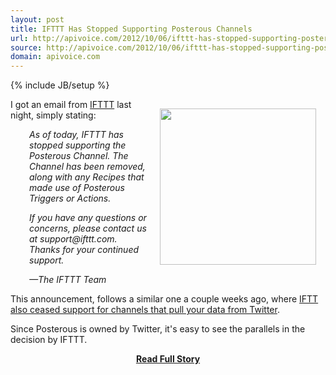 ```yaml
---
layout: post
title: IFTTT Has Stopped Supporting Posterous Channels
url: http://apivoice.com/2012/10/06/ifttt-has-stopped-supporting-posterous-channels/
source: http://apivoice.com/2012/10/06/ifttt-has-stopped-supporting-posterous-channels/
domain: apivoice.com
---
```

{% include JB/setup %}<p><p><img style="padding: 15px;" src="https://s3.amazonaws.com/kinlane-productions/api-evangelist/ifthisthenthat/iftt-twitter-posterous.jpeg" alt="" width="250" align="right" /></p>
<p>I got an email from <a title="IFTTT" href="https://ifttt.com/">IFTTT</a> last night, simply stating:&nbsp;</p>
<p style="padding-left: 30px;"><em>As of today, IFTTT has stopped supporting the Posterous Channel. The Channel has been removed, along with any Recipes that made use of Posterous Triggers or Actions.&nbsp;</em></p>
<p style="padding-left: 30px;"><em>If you have any questions or concerns, please contact us at support@ifttt.com. Thanks for your continued support.&nbsp;</em></p>
<p style="padding-left: 30px;"><em>&mdash;The IFTTT Team&nbsp;</em></p>
<p>This announcement, follows a similar one a couple weeks ago, where <a href="http://thenextweb.com/twitter/2012/09/21/why-ifttt-forced-remove-twitter-triggers-red-alert-developers/">IFTT also ceased support for channels that pull your data from Twitter</a>. &nbsp;</p>
<p>Since Posterous is owned by Twitter, it's easy to see the parallels in the decision by IFTTT. &nbsp;</p></p>
<center><p><a href="http://apivoice.com/2012/10/06/ifttt-has-stopped-supporting-posterous-channels/" style='padding:25px; font-sze:18px; font-weight: bold;'>Read Full Story</a></p></center>
